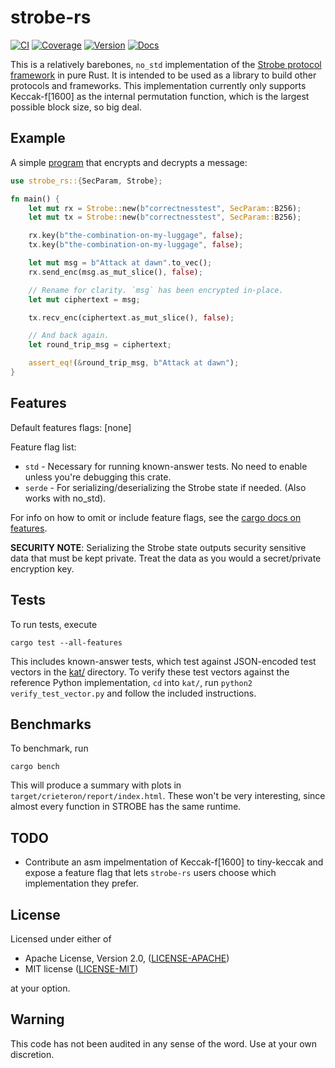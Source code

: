strobe-rs
=========

[![CI](https://github.com/rozbb/strobe-rs/workflows/CI/badge.svg)](https://github.com/rozbb/strobe-rs/actions)
[![Coverage](https://codecov.io/gh/rozbb/strobe-rs/branch/master/graph/badge.svg)](https://codecov.io/gh/rozbb/strobe-rs)
[![Version](https://img.shields.io/crates/v/strobe-rs.svg)](https://crates.io/crates/strobe-rs)
[![Docs](https://docs.rs/strobe-rs/badge.svg)](https://docs.rs/strobe-rs)

This is a relatively barebones, `no_std` implementation of the [Strobe protocol framework][strobe] in pure Rust. It is intended to be used as a library to build other protocols and frameworks. This implementation currently only supports Keccak-f\[1600\] as the internal permutation function, which is the largest possible block size, so big deal.

[strobe]: https://strobe.sourceforge.io/

Example
-------

A simple [program](examples/basic.rs) that encrypts and decrypts a message:

```rust
use strobe_rs::{SecParam, Strobe};

fn main() {
    let mut rx = Strobe::new(b"correctnesstest", SecParam::B256);
    let mut tx = Strobe::new(b"correctnesstest", SecParam::B256);

    rx.key(b"the-combination-on-my-luggage", false);
    tx.key(b"the-combination-on-my-luggage", false);

    let mut msg = b"Attack at dawn".to_vec();
    rx.send_enc(msg.as_mut_slice(), false);

    // Rename for clarity. `msg` has been encrypted in-place.
    let mut ciphertext = msg;

    tx.recv_enc(ciphertext.as_mut_slice(), false);

    // And back again.
    let round_trip_msg = ciphertext;

    assert_eq!(&round_trip_msg, b"Attack at dawn");
}
```

Features
--------

Default features flags: [none]

Feature flag list:

* `std` - Necessary for running known-answer tests. No need to enable unless you're debugging this crate.
* `serde` - For serializing/deserializing the Strobe state if needed. (Also works with no_std).

For info on how to omit or include feature flags, see the [cargo docs on features](https://doc.rust-lang.org/cargo/reference/specifying-dependencies.html#choosing-features).

**SECURITY NOTE**: Serializing the Strobe state outputs security sensitive data that must be kept private. Treat the data as you would a secret/private encryption key.

Tests
-----

To run tests, execute

    cargo test --all-features

This includes known-answer tests, which test against JSON-encoded test vectors in the [kat/](kat/) directory. To verify these test vectors against the reference Python implementation, `cd` into `kat/`, run `python2 verify_test_vector.py` and follow the included instructions.

Benchmarks
----------

To benchmark, run

    cargo bench

This will produce a summary with plots in `target/crieteron/report/index.html`. These won't be very interesting, since almost every function in  STROBE has the same runtime.

TODO
----

* Contribute an asm impelmentation of Keccak-f\[1600\] to tiny-keccak and expose a feature flag that lets `strobe-rs` users choose which implementation they prefer.

License
-------

Licensed under either of

 * Apache License, Version 2.0, ([LICENSE-APACHE](LICENSE-APACHE))
 * MIT license ([LICENSE-MIT](LICENSE-MIT))

at your option.

Warning
-------

This code has not been audited in any sense of the word. Use at your own discretion.
